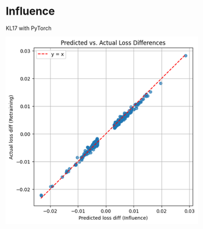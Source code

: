 # Influence

KL17 with PyTorch

![Influence Function with Stochastic Estimation](https://raw.githubusercontent.com/haochend413/influence/main/output.png)
